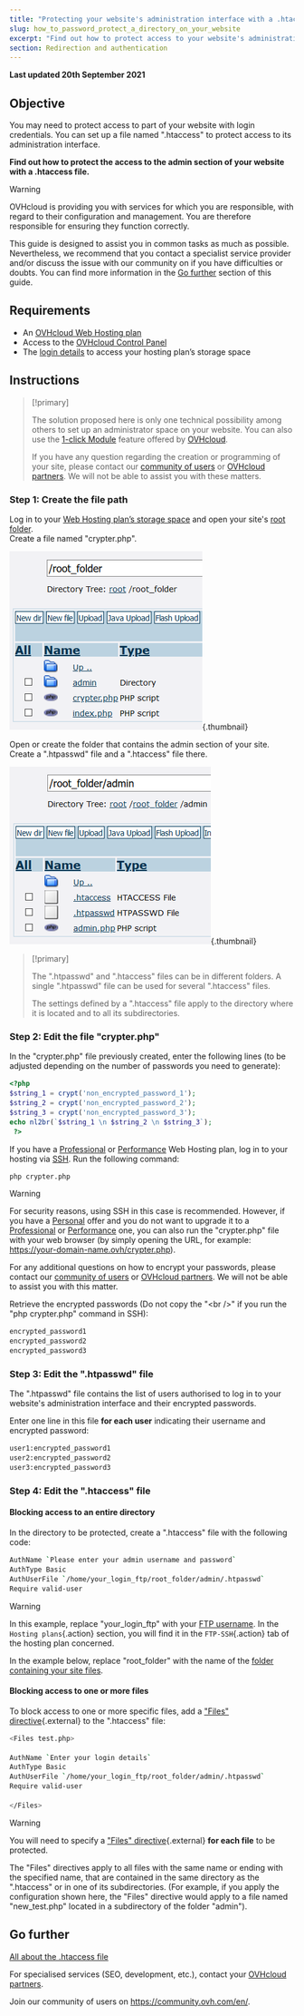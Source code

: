 ```yaml
---
title: "Protecting your website's administration interface with a .htaccess file"
slug: how_to_password_protect_a_directory_on_your_website
excerpt: "Find out how to protect access to your website's administration with a .htaccess file"
section: Redirection and authentication
---
```


**Last updated 20th September 2021**

## Objective


You may need to protect access to part of your website with login credentials. You can set up a file named ".htaccess" to protect access to its administration interface.

**Find out how to protect the access to the admin section of your website with a .htaccess file.**

> [!warning]
> OVHcloud is providing you with services for which you are responsible, with regard to their configuration and management. You are therefore responsible for ensuring they function correctly.
>
> This guide is designed to assist you in common tasks as much as possible. Nevertheless, we recommend that you contact a specialist service provider and/or discuss the issue with our community on if you have difficulties or doubts. You can find more information in the [Go further](#gofurther) section of this guide.
>

## Requirements

- An [OVHcloud Web Hosting plan](https://www.ovhcloud.com/en-gb/web-hosting/)
- Access to the [OVHcloud Control Panel](https://www.ovh.com/auth/?action=gotomanager&from=https://www.ovh.co.uk/&ovhSubsidiary=GB)
- The [login details](../log-in-to-storage-ftp-web-hosting/#step-1-retrieve-your-login-information) to access your hosting plan’s storage space

## Instructions

> [!primary]
>
> The solution proposed here is only one technical possibility among others to set up an administrator space on your website. You can also use the [1-click Module](../web_hosting_web_hosting_modules/) feature offered by [OVHcloud](https://www.ovhcloud.com/en-gb/).
>
> If you have any question regarding the creation or programming of your site, please contact our [community of users](https://community.ovh.com/en/) or [OVHcloud partners](https://partner.ovhcloud.com/en-gb/directory/). We will not be able to assist you with these matters.
>

### Step 1: Create the file path

Log in to your [Web Hosting plan’s storage space](../log-in-to-storage-ftp-web-hosting/) and open your site's [root folder](../multisites-configuring-multiple-websites/#step-21-adding-an-ovhcloud-registered-domain).<br>
Create a file named "crypter.php".

![root_folder](images/root_folder.png){.thumbnail}

Open or create the folder that contains the admin section of your site. Create a ".htpasswd" file and a ".htaccess" file there.

![folder_admin](images/folder_admin.png){.thumbnail}

> [!primary]
>
> The ".htpasswd" and ".htaccess" files can be in different folders. A single ".htpasswd" file can be used for several ".htaccess" files.
>
> The settings defined by a ".htaccess" file apply to the directory where it is located and to all its subdirectories.
>

### Step 2: Edit the file "crypter.php"

In the "crypter.php" file previously created, enter the following lines (to be adjusted depending on the number of passwords you need to generate):

```php
<?php
$string_1 = crypt('non_encrypted_password_1');
$string_2 = crypt('non_encrypted_password_2');
$string_3 = crypt('non_encrypted_password_3');
echo nl2br(`$string_1 \n $string_2 \n $string_3`);
 ?>
```

If you have a [Professional](https://www.ovhcloud.com/en-gb/web-hosting/professional-offer/) or [Performance](https://www.ovhcloud.com/en-gb/web-hosting/performance-offer/) Web Hosting plan, log in to your hosting via [SSH](../web_hosting_ssh_on_web_hosting_packages/). Run the following command:

```bash
php crypter.php
```

> [!warning]
>
> For security reasons, using SSH in this case is recommended. However, if you have a [Personal](https://www.ovhcloud.com/en-gb/web-hosting/personal-offer/) offer and you do not want to upgrade it to a [Professional](https://www.ovhcloud.com/en-gb/web-hosting/professional-offer/) or [Performance](https://www.ovhcloud.com/en-gb/web-hosting/performance-offer/) one, you can also run the "crypter.php" file with your web browser (by simply opening the URL, for example: https://your-domain-name.ovh/crypter.php).
>
> For any additional questions on how to encrypt your passwords, please contact our [community of users](https://community.ovh.com/en/) or [OVHcloud partners](https://partner.ovhcloud.com/en-gb/directory/). We will not be able to assist you with this matter.
>

Retrieve the encrypted passwords (Do not copy the "&#60;br />" if you run the "php crypter.php" command in SSH):

```bash
encrypted_password1
encrypted_password2
encrypted_password3
```

### Step 3: Edit the ".htpasswd" file

The ".htpasswd" file contains the list of users authorised to log in to your website's administration interface and their encrypted passwords.

Enter one line in this file **for each user** indicating their username and encrypted password:

```bash
user1:encrypted_password1
user2:encrypted_password2
user3:encrypted_password3
```

### Step 4: Edit the ".htaccess" file

#### Blocking access to an entire directory

In the directory to be protected, create a ".htaccess" file with the following code:

```bash
AuthName `Please enter your admin username and password`
AuthType Basic
AuthUserFile `/home/your_login_ftp/root_folder/admin/.htpasswd`
Require valid-user
```

> [!warning]
>
> In this example, replace "your_login_ftp" with your [FTP username](../log-in-to-storage-ftp-web-hosting/#step-1-retrieve-your-login-information). In the `Hosting plans`{.action} section, you will find it in the `FTP-SSH`{.action} tab of the hosting plan concerned.
>
> In the example below, replace "root_folder" with the name of the [folder containing your site files](../multisites-configuring-multiple-websites/#step-21-adding-an-ovhcloud-registered-domain).
>

#### Blocking access to one or more files

To block access to one or more specific files, add a ["Files" directive](https://httpd.apache.org/docs/2.4/en/mod/core.html#files){.external} to the ".htaccess" file:

```bash
<Files test.php>

AuthName `Enter your login details`
AuthType Basic
AuthUserFile `/home/your_login_ftp/root_folder/admin/.htpasswd`
Require valid-user

</Files>
```

> [!warning]
>
> You will need to specify a ["Files" directive](https://httpd.apache.org/docs/2.4/en/mod/core.html#files){.external} **for each file** to be protected.
>
> The "Files" directives apply to all files with the same name or ending with the specified name, that are contained in the same directory as the ".htaccess" or in one of its subdirectories. (For example, if you apply the configuration shown here, the "Files" directive would apply to a file named "new_test.php" located in a subdirectory of the folder "admin").
>

## Go further <a name="gofurther"></a>

[All about the .htaccess file](../all_about_the_htaccess_file/)

For specialised services (SEO, development, etc.), contact your [OVHcloud partners](https://partner.ovhcloud.com/en-gb/directory/).

Join our community of users on <https://community.ovh.com/en/>.